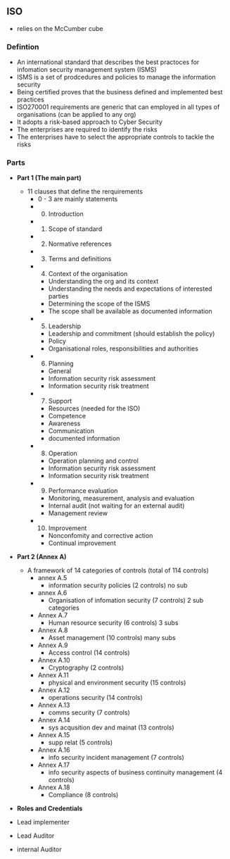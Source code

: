 ## ISO
- relies on the McCumber cube
### Defintion
- An international standard that describes the best practoces for infomation security management system (ISMS)
- ISMS is a set of prodcedures and policies to manage the information security
- Being certified proves that the business defined and implemented best practices
- ISO270001 requirements are generic that can employed in all types of organisations (can be applied to any org)
- It adopts a risk-based approach to Cyber Security
- The enterprises are required to identify the risks
- The enterprises have to select the appropriate controls to tackle the risks
### Parts
- **Part 1 (The main part)**
  - 11 clauses that define the rerquirements
    - 0 - 3 are mainly statements
    - 0. Introduction
    - 1. Scope of standard
    - 2. Normative references
    - 3. Terms and definitions
    - 4. Context of the organisation
      - Understanding the org and its context
      - Understanding the needs and expectations of interested parties
      - Determining the scope of the ISMS
      - The scope shall be available as documented information
    - 5. Leadership
      - Leadership and commitment (should establish the policy)
      - Policy
      - Organisational roles, responsibilities and authorities
    - 6. Planning
      - General
      - Information security risk assessment
      - Information security risk treatment
    - 7. Support
      - Resources (needed for the ISO)
      - Competence
      - Awareness
      - Communication
      - documented information
    - 8. Operation
      - Operation planning and control
      - Information security risk assessment
      - Information security risk treatment
    - 9. Performance evaluation
      - Monitoring, measurement, analysis and evaluation
      - Internal audit (not waiting for an external audit)
      - Management review
    - 10. Improvement
      - Nonconfomity and corrective action
      - Continual improvement
- **Part 2 (Annex A)**
  - A framework of 14 categories of controls (total of 114 controls)
    - annex A.5 
      - information security policies (2 controls) no sub
    - annex A.6 
      - Organisation of infomation security (7 controls) 2 sub categories
    - Annex A.7
      - Human resource security (6 controls) 3 subs
    - Annex A.8
      - Asset management (10 controls) many subs
    - Annex A.9
      - Access control (14 controls)
    - Annex A.10
      - Cryptography (2 controls)
    -  Annex A.11
       -  physical and environment security (15 controls)
    -  Annex A.12
       -  operations security (14 controls)
    -  Annex A.13
       -  comms security (7 controls)
    -  Annex A.14
       -  sys acqusition dev and mainat (13 controls)
    -  Annex A.15
       -  supp relat (5 controls)
    -  Annex A.16
       -  info security incident management (7 controls)
    -  Annex A.17
       -  info security aspects of business continuity management (4 controls)
    -  Annex A.18 
       -  Compliance (8 controls)

- **Roles and Credentials**
- Lead implementer
- Lead Auditor
- internal Auditor